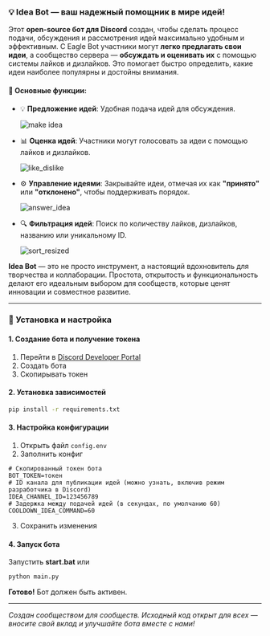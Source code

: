 ### 💡 **Idea Bot** — ваш надежный помощник в мире идей!  

Этот **open-source бот для Discord** создан, чтобы сделать процесс подачи, обсуждения и рассмотрения идей максимально удобным и эффективным. С Eagle Bot участники могут **легко предлагать свои идеи**, а сообщество сервера — **обсуждать и оценивать их** с помощью системы лайков и дизлайков. Это помогает быстро определить, какие идеи наиболее популярны и достойны внимания.  

#### 🚀 Основные функции:  
- 💡 **Предложение идей**: Удобная подача идей для обсуждения.

   ![make idea](https://github.com/user-attachments/assets/0edb009d-f144-4f09-8993-cf143aa8c854)
- 📊 **Оценка идей**: Участники могут голосовать за идеи с помощью лайков и дизлайков.  

   ![like_dislike](https://github.com/user-attachments/assets/9f091291-b068-4a17-8a08-bb6220721b60)
- ⚙️ **Управление идеями**: Закрывайте идеи, отмечая их как **"принято"** или **"отклонено"**, чтобы поддерживать порядок.  

   ![answer_idea](https://github.com/user-attachments/assets/9080faa4-0141-4e3d-93db-323db2341940)
- 🔍 **Фильтрация идей**: Поиск по количеству лайков, дизлайков, названию или уникальному ID.  

   ![sort_resized](https://github.com/user-attachments/assets/a8df5075-595a-4efb-872e-960bfcd92a75)

**Idea Bot** — это не просто инструмент, а настоящий вдохновитель для творчества и коллаборации. Простота, открытость и функциональность делают его идеальным выбором для сообществ, которые ценят инновации и совместное развитие.  

---

### 🔹 Установка и настройка
#### **1. Создание бота и получение токена**  
1. Перейти в [Discord Developer Portal](https://discord.com/developers/applications)  
2. Создать бота
3. Скопирывать токен 

#### **2. Установка зависимостей**  
```bash
pip install -r requirements.txt
```

#### **3. Настройка конфигурации**  
1. Открыть файл `config.env`
2. Заполнить конфиг
```env
# Скопированный токен бота
BOT_TOKEN=токен
# ID канала для публикации идей (можно узнать, включив режим разработчика в Discord)
IDEA_CHANNEL_ID=123456789
# Задержка между подачей идей (в секундах, по умолчанию 60)
COOLDOWN_IDEA_COMMAND=60
```
3. Сохранить изменения  

#### **4. Запуск бота**  
Запустить **start.bat** 
или
```bash
python main.py
```  

**Готово!** Бот должен быть активен.

---  

*Создан сообществом для сообществ. Исходный код открыт для всех — вносите свой вклад и улучшайте бота вместе с нами!*
